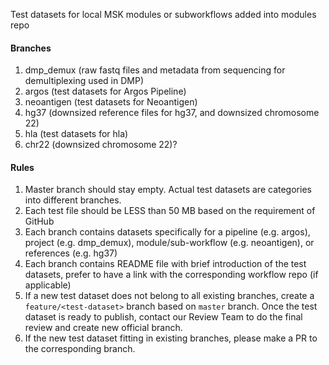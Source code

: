 Test datasets for local MSK modules or subworkflows added into modules repo

#### Branches
1. dmp_demux (raw fastq files and metadata from sequencing for demultiplexing used in DMP)
2. argos (test datasets for Argos Pipeline)
3. neoantigen (test datasets for Neoantigen)
4. hg37 (downsized reference files for hg37, and downsized chromosome 22)
5. hla (test datasets for hla)
6. chr22 (downsized chromosome 22)?

#### Rules
1. Master branch should stay empty. Actual test datasets are categories into different branches.
2. Each test file should be LESS than 50 MB based on the requirement of GitHub
3. Each branch contains datasets specifically for a pipeline (e.g. argos), project (e.g. dmp_demux), module/sub-workflow (e.g. neoantigen), or references (e.g. hg37)
4. Each branch contains README file with brief introduction of the test datasets, prefer to have a link with the corresponding workflow repo (if applicable)
5. If a new test dataset does not belong to all existing branches, create a `feature/<test-dataset>` branch based on `master` branch. Once the test dataset is ready to publish, contact our Review Team to do the final review and create new official branch.
6. If the new test dataset fitting in existing branches, please make a PR to the corresponding branch.
